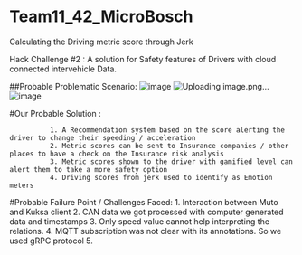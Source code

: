 # Team11_42_MicroBosch
Calculating the Driving metric score through Jerk

Hack Challenge #2 : A solution for Safety features of Drivers with cloud connected intervehicle Data.

##Probable Problematic Scenario: 
![image](https://user-images.githubusercontent.com/66947064/200791616-d98f1f71-f220-4858-8318-ebbe80ddfa49.png)
                  ![Uploading image.png…]()
                   ![image](https://user-images.githubusercontent.com/66947064/200791236-733d759e-a4e8-43d4-bb5b-f9283a8dbf03.png)


#Our Probable Solution : 
            
            
              1. A Recommendation system based on the score alerting the driver to change their speeding / acceleration
              2. Metric scores can be sent to Insurance companies / other places to have a check on the Insurance risk analysis
              3. Metric scores shown to the driver with gamified level can alert them to take a more safety option
              4. Driving scores from jerk used to identify as Emotion meters 
              
  #Probable Failure Point / Challenges Faced: 
            1. Interaction between Muto and Kuksa client
            2. CAN data we got processed with computer generated data and timestamps
            3. Only speed value cannot help interpreting the relations.
            4. MQTT subscription was not clear with its annotations. So we used gRPC protocol
            5. 
              
